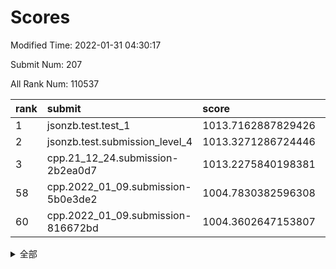 # Scores

Modified Time: 2022-01-31 04:30:17

Submit Num: 207

All Rank Num: 110537

| rank |               submit               |       score        |       sigma        | pk_num |
| :--- | :--------------------------------- | :----------------- | :----------------- | :----- |
| 1    | jsonzb.test.test_1                 | 1013.7162887829426 | 0.8143288297916615 | 2134   |
| 2    | jsonzb.test.submission_level_4     | 1013.3271286724446 | 0.7945672245116893 | 2136   |
| 3    | cpp.21_12_24.submission-2b2ea0d7   | 1013.2275840198381 | 0.799573122777917  | 2136   |
| 58   | cpp.2022_01_09.submission-5b0e3de2 | 1004.7830382596308 | 0.7115929243412753 | 2134   |
| 60   | cpp.2022_01_09.submission-816672bd | 1004.3602647153807 | 0.7331535358018739 | 2137   |


<details>
<summary>全部</summary>

| rank |                 submit                 |       score        |       sigma        | pk_num |
| :--- | :------------------------------------- | :----------------- | :----------------- | :----- |
| 1    | jsonzb.test.test_1                     | 1013.7162887829426 | 0.8143288297916615 | 2134   |
| 2    | jsonzb.test.submission_level_4         | 1013.3271286724446 | 0.7945672245116893 | 2136   |
| 3    | cpp.21_12_24.submission-2b2ea0d7       | 1013.2275840198381 | 0.799573122777917  | 2136   |
| 4    | gobigger.level_3.submission_level_3_5  | 1011.8394246586787 | 0.7901913232268968 | 2132   |
| 5    | gobigger.level_3.submission_level_3_45 | 1011.7423076618109 | 0.7824357995783399 | 2138   |
| 6    | gobigger.level_3.submission_level_3_22 | 1011.4068564178526 | 0.773302168425437  | 2133   |
| 7    | gobigger.level_3.submission_level_3_39 | 1011.248381322547  | 0.7636649341643007 | 2136   |
| 8    | gobigger.level_3.submission_level_3_10 | 1011.163984827447  | 0.7840505699401833 | 2138   |
| 9    | gobigger.level_3.submission_level_3_0  | 1010.9898722846867 | 0.7819637889113956 | 2136   |
| 10   | gobigger.level_3.submission_level_3_38 | 1010.8676082932126 | 0.7686021760935472 | 2140   |
| 11   | gobigger.level_3.submission_level_3_11 | 1010.7895004130179 | 0.743936491635926  | 2135   |
| 12   | gobigger.level_3.submission_level_3_44 | 1010.5944513633135 | 0.7659528842000767 | 2137   |
| 13   | gobigger.level_3.submission_level_3_20 | 1010.5378968059811 | 0.76545034874555   | 2134   |
| 14   | gobigger.level_3.submission_level_3_30 | 1010.4906944843895 | 0.7640084649678404 | 2134   |
| 15   | gobigger.level_3.submission_level_3_23 | 1010.4742809097899 | 0.7567186048850176 | 2135   |
| 16   | gobigger.level_3.submission_level_3_28 | 1010.4610025587658 | 0.7797918028216883 | 2141   |
| 17   | gobigger.level_3.submission_level_3_6  | 1010.4398333971798 | 0.7545933328108607 | 2136   |
| 18   | gobigger.level_3.submission_level_3_41 | 1010.4161788762476 | 0.7677592955405409 | 2134   |
| 19   | gobigger.level_3.submission_level_3_27 | 1010.3759124391678 | 0.745727624610715  | 2134   |
| 20   | gobigger.level_3.submission_level_3_17 | 1010.2839353118686 | 0.7497857760354218 | 2139   |
| 21   | gobigger.level_3.submission_level_3_12 | 1010.212653578654  | 0.7624778105475851 | 2140   |
| 22   | gobigger.level_3.submission_level_3_26 | 1010.0550406062865 | 0.7444374337812695 | 2137   |
| 23   | gobigger.level_3.submission_level_3_24 | 1010.0232258028782 | 0.7550625342926612 | 2136   |
| 24   | gobigger.level_3.submission_level_3_35 | 1009.9549396164783 | 0.7542173819221705 | 2137   |
| 25   | gobigger.level_3.submission_level_3_8  | 1009.9338774542217 | 0.7696702214664629 | 2136   |
| 26   | gobigger.level_3.submission_level_3_16 | 1009.8960252198233 | 0.7403465630327862 | 2133   |
| 27   | gobigger.level_3.submission_level_3_46 | 1009.8944197610851 | 0.751254200855341  | 2134   |
| 28   | gobigger.level_3.submission_level_3_3  | 1009.8060978724451 | 0.7602155014279913 | 2134   |
| 29   | gobigger.level_3.submission_level_3_15 | 1009.7905914096463 | 0.7490136827187687 | 2139   |
| 30   | gobigger.level_3.submission_level_3_48 | 1009.7834159513321 | 0.7707010556110038 | 2135   |
| 31   | gobigger.level_3.submission_level_3_40 | 1009.7659143317587 | 0.7381728724439015 | 2136   |
| 32   | gobigger.level_3.submission_level_3_36 | 1009.7559869132168 | 0.7817831901750486 | 2138   |
| 33   | gobigger.level_3.submission_level_3_19 | 1009.6951167773369 | 0.744457905573888  | 2128   |
| 34   | gobigger.level_3.submission_level_3_32 | 1009.5680122994081 | 0.7738594062785212 | 2131   |
| 35   | gobigger.level_3.submission_level_3_13 | 1009.5389186648857 | 0.7543264912595777 | 2135   |
| 36   | gobigger.level_3.submission_level_3_7  | 1009.4200157684621 | 0.7385953716646715 | 2136   |
| 37   | gobigger.level_3.submission_level_3_49 | 1009.3834294402297 | 0.762530661222014  | 2130   |
| 38   | gobigger.level_3.submission_level_3_18 | 1009.2869295718275 | 0.7357820157487691 | 2137   |
| 39   | gobigger.level_3.submission_level_3_29 | 1009.223641991875  | 0.7492633470772083 | 2131   |
| 40   | gobigger.level_3.submission_level_3_34 | 1009.192472485127  | 0.7441838027035342 | 2137   |
| 41   | gobigger.level_3.submission_level_3_43 | 1009.119327058536  | 0.7449702106717022 | 2133   |
| 42   | gobigger.level_3.submission_level_3_33 | 1009.112116394621  | 0.742956643770397  | 2139   |
| 43   | gobigger.level_3.submission_level_3_14 | 1009.0844665291468 | 0.7540946393771932 | 2136   |
| 44   | gobigger.level_3.submission_level_3_9  | 1009.0600926230768 | 0.7648691860833725 | 2141   |
| 45   | gobigger.level_3.submission_level_3_42 | 1009.0342683039594 | 0.7501798795444864 | 2135   |
| 46   | gobigger.level_3.submission_level_3_25 | 1008.5598863493814 | 0.7593333922632178 | 2141   |
| 47   | gobigger.level_3.submission_level_3_1  | 1008.5072865809881 | 0.7391017991033023 | 2134   |
| 48   | gobigger.level_3.submission_level_3_37 | 1008.4553920035894 | 0.7355231376765481 | 2141   |
| 49   | gobigger.level_3.submission_level_3_4  | 1008.3865417949155 | 0.7490850000318297 | 2136   |
| 50   | gobigger.level_3.submission_level_3_2  | 1008.2963901998843 | 0.7380937542453206 | 2130   |
| 51   | gobigger.level_3.submission_level_3_47 | 1008.2140276843141 | 0.7443418788491569 | 2132   |
| 52   | gobigger.level_3.submission_level_3_21 | 1008.1919582176714 | 0.7440185590716637 | 2133   |
| 53   | gobigger.level_3.submission_level_3_31 | 1008.1861276893518 | 0.7366498121329089 | 2136   |
| 54   | gobigger.level_1.submission_level_1_34 | 1005.4997231581199 | 0.7357338012496708 | 2132   |
| 55   | gobigger.level_1.submission_level_1_47 | 1005.0222163771987 | 0.7217064913590086 | 2140   |
| 56   | gobigger.level_1.submission_level_1_42 | 1004.8257089786972 | 0.723312335178914  | 2140   |
| 57   | gobigger.level_1.submission_level_1_27 | 1004.79963807711   | 0.7229055249143498 | 2134   |
| 58   | cpp.2022_01_09.submission-5b0e3de2     | 1004.7830382596308 | 0.7115929243412753 | 2134   |
| 59   | gobigger.level_1.submission_level_1_16 | 1004.5514846447164 | 0.7274525672388926 | 2141   |
| 60   | cpp.2022_01_09.submission-816672bd     | 1004.3602647153807 | 0.7331535358018739 | 2137   |
| 61   | gobigger.level_1.submission_level_1_6  | 1004.3327948315399 | 0.7098375461974729 | 2135   |
| 62   | gobigger.level_1.submission_level_1_40 | 1003.9243900371238 | 0.7060955912315293 | 2140   |
| 63   | gobigger.level_1.submission_level_1_17 | 1003.9148267400195 | 0.7346356284175194 | 2138   |
| 64   | gobigger.level_1.submission_level_1_38 | 1003.8844725968851 | 0.7154885039766319 | 2136   |
| 65   | gobigger.level_1.submission_level_1_49 | 1003.8406802064827 | 0.7221741747457529 | 2140   |
| 66   | gobigger.level_1.submission_level_1_4  | 1003.7972729071156 | 0.7232807482302099 | 2137   |
| 67   | gobigger.level_1.submission_level_1_0  | 1003.6963423575576 | 0.704541981208709  | 2139   |
| 68   | gobigger.level_1.submission_level_1_2  | 1003.638653691     | 0.7196724672734536 | 2135   |
| 69   | gobigger.level_1.submission_level_1_8  | 1003.5755707672697 | 0.7123641870446186 | 2140   |
| 70   | gobigger.level_1.submission_level_1_43 | 1003.5681490718881 | 0.7056723337028056 | 2135   |
| 71   | gobigger.level_1.submission_level_1_44 | 1003.543482597621  | 0.712447413186137  | 2132   |
| 72   | gobigger.level_1.submission_level_1_25 | 1003.5212622351347 | 0.7140854924995086 | 2133   |
| 73   | gobigger.level_1.submission_level_1_30 | 1003.4698868049194 | 0.7157919573254622 | 2134   |
| 74   | gobigger.level_1.submission_level_1_41 | 1003.467907659552  | 0.7214204258828925 | 2137   |
| 75   | gobigger.level_1.submission_level_1_46 | 1003.4453322023531 | 0.7255413640225171 | 2135   |
| 76   | gobigger.level_1.submission_level_1_39 | 1003.4196362712502 | 0.7167612709208222 | 2130   |
| 77   | gobigger.level_1.submission_level_1_14 | 1003.3823114869432 | 0.7195406720403112 | 2137   |
| 78   | gobigger.level_1.submission_level_1_31 | 1003.3740906637352 | 0.7114625296708028 | 2132   |
| 79   | gobigger.level_1.submission_level_1_26 | 1003.3281410895711 | 0.7225408676686006 | 2137   |
| 80   | gobigger.level_1.submission_level_1_5  | 1003.3280922841136 | 0.715424711693293  | 2146   |
| 81   | gobigger.level_1.submission_level_1_19 | 1003.3131968547331 | 0.7146530759118006 | 2136   |
| 82   | gobigger.level_1.submission_level_1_18 | 1003.2190942875839 | 0.7183897261152716 | 2140   |
| 83   | gobigger.level_1.submission_level_1_45 | 1003.1854742446332 | 0.7124585925482472 | 2140   |
| 84   | gobigger.level_1.submission_level_1_24 | 1003.1513906855693 | 0.7140221182597168 | 2137   |
| 85   | gobigger.level_1.submission_level_1_28 | 1003.1477054921108 | 0.7100213852825443 | 2137   |
| 86   | gobigger.level_1.submission_level_1_48 | 1003.1094469347707 | 0.7047060119957637 | 2140   |
| 87   | gobigger.level_1.submission_level_1_7  | 1003.0898663154511 | 0.724718608988146  | 2140   |
| 88   | gobigger.level_1.submission_level_1_36 | 1003.0169494879741 | 0.7173987893314376 | 2138   |
| 89   | gobigger.level_1.submission_level_1_9  | 1002.9186603125819 | 0.7081719840619115 | 2131   |
| 90   | gobigger.level_1.submission_level_1_32 | 1002.9113886205535 | 0.711854139810392  | 2136   |
| 91   | gobigger.level_1.submission_level_1_11 | 1002.8542001468273 | 0.7159840544375564 | 2135   |
| 92   | gobigger.level_1.submission_level_1_21 | 1002.8316703848417 | 0.7113586182561845 | 2137   |
| 93   | gobigger.level_1.submission_level_1_12 | 1002.7835467601428 | 0.711860650233355  | 2138   |
| 94   | gobigger.level_1.submission_level_1_37 | 1002.743322412083  | 0.7023501361903892 | 2137   |
| 95   | gobigger.level_1.submission_level_1_33 | 1002.7240720041061 | 0.713378642135401  | 2132   |
| 96   | gobigger.level_1.submission_level_1_35 | 1002.7158985781648 | 0.7074440068774901 | 2135   |
| 97   | gobigger.level_1.submission_level_1_1  | 1002.637816784157  | 0.7160349823763139 | 2133   |
| 98   | gobigger.level_1.submission_level_1_13 | 1002.6007455161171 | 0.7016610502172753 | 2140   |
| 99   | gobigger.level_1.submission_level_1_3  | 1002.5349388280607 | 0.7158154291755238 | 2130   |
| 100  | gobigger.level_1.submission_level_1_15 | 1002.5267673033485 | 0.719368896211421  | 2136   |
| 101  | gobigger.level_1.submission_level_1_23 | 1002.5155543813077 | 0.7209987960851733 | 2141   |
| 102  | gobigger.level_1.submission_level_1_22 | 1002.2454378293675 | 0.719297361305325  | 2134   |
| 103  | gobigger.level_1.submission_level_1_10 | 1002.2439338571645 | 0.7090708174958243 | 2135   |
| 104  | gobigger.level_1.submission_level_1_20 | 1002.2120702051424 | 0.7055107686371671 | 2135   |
| 105  | gobigger.level_1.submission_level_1_29 | 1001.4495822641279 | 0.7163466082754065 | 2137   |
| 106  | gobigger.random.submission_random_8    | 997.3780929596832  | 0.711991746012138  | 2140   |
| 107  | gobigger.random.submission_random_12   | 997.318386914717   | 0.7095743945293203 | 2135   |
| 108  | gobigger.random.submission_random_19   | 997.2612981504774  | 0.7147968726663194 | 2136   |
| 109  | gobigger.random.submission_random_28   | 997.0737292607038  | 0.7053130294601407 | 2131   |
| 110  | gobigger.random.submission_random_20   | 996.8256669323096  | 0.706992369569896  | 2135   |
| 111  | gobigger.random.submission_random_11   | 996.7902237942053  | 0.7063800805235315 | 2131   |
| 112  | gobigger.random.submission_random_45   | 996.7348685071984  | 0.7157960222822369 | 2132   |
| 113  | gobigger.random.submission_random_37   | 996.6558556568324  | 0.7058411790633741 | 2134   |
| 114  | gobigger.random.submission_random_24   | 996.5991595917351  | 0.7190651226186262 | 2135   |
| 115  | gobigger.random.submission_random_34   | 996.5082672984156  | 0.7136324052379055 | 2139   |
| 116  | gobigger.random.submission_random_44   | 996.4860990765318  | 0.7257253608929114 | 2136   |
| 117  | gobigger.random.submission_random_4    | 996.4653644006057  | 0.7114459744828708 | 2136   |
| 118  | gobigger.random.submission_random_48   | 996.2968739895402  | 0.7096408140906277 | 2135   |
| 119  | gobigger.random.submission_random_2    | 996.239480864099   | 0.7006094803458193 | 2140   |
| 120  | gobigger.random.submission_random_38   | 996.2319648093755  | 0.7044535111129784 | 2135   |
| 121  | gobigger.random.submission_random_43   | 996.1880589135661  | 0.708112077539676  | 2140   |
| 122  | gobigger.random.submission_random_36   | 996.1463551618493  | 0.7181816107244227 | 2132   |
| 123  | gobigger.random.submission_random_17   | 996.130279781645   | 0.7179027582369294 | 2130   |
| 124  | gobigger.random.submission_random_40   | 996.1205324725254  | 0.7177855145154649 | 2128   |
| 125  | gobigger.random.submission_random_7    | 996.0814602451464  | 0.7117636255588238 | 2139   |
| 126  | gobigger.random.submission_random_26   | 996.0463537739263  | 0.7006986646815361 | 2138   |
| 127  | gobigger.random.submission_random_42   | 995.9931108520855  | 0.7212463845186221 | 2134   |
| 128  | gobigger.random.submission_random_27   | 995.9832863621688  | 0.7080460734063543 | 2137   |
| 129  | gobigger.random.submission_random_41   | 995.9311321776712  | 0.71648147076971   | 2139   |
| 130  | gobigger.random.submission_random_25   | 995.9065101657142  | 0.7068640606363576 | 2137   |
| 131  | gobigger.random.submission_random_3    | 995.8899307246804  | 0.710635571032527  | 2141   |
| 132  | gobigger.random.submission_random_47   | 995.7966716431054  | 0.7049751966232956 | 2138   |
| 133  | gobigger.random.submission_random_35   | 995.7118453924281  | 0.7098989270219129 | 2135   |
| 134  | gobigger.random.submission_random_16   | 995.6918013714385  | 0.7149181361022204 | 2133   |
| 135  | gobigger.random.submission_random_31   | 995.6870313109855  | 0.7056329350425089 | 2139   |
| 136  | gobigger.random.submission_random_46   | 995.6615072599867  | 0.7121331312566563 | 2136   |
| 137  | gobigger.random.submission_random_9    | 995.6095333451999  | 0.7060868928317612 | 2136   |
| 138  | gobigger.random.submission_random_15   | 995.5632374585657  | 0.7125110504243826 | 2138   |
| 139  | gobigger.random.submission_random_49   | 995.4976044413002  | 0.7081707610202679 | 2135   |
| 140  | gobigger.random.submission_random_33   | 995.4689046422905  | 0.7069949439586614 | 2141   |
| 141  | gobigger.random.submission_random_29   | 995.4238168954787  | 0.7085954373548028 | 2136   |
| 142  | gobigger.random.submission_random_22   | 995.3509147369007  | 0.7094356846671169 | 2135   |
| 143  | gobigger.random.submission_random_5    | 995.3197923760823  | 0.7065153002978648 | 2137   |
| 144  | gobigger.random.submission_random_21   | 995.3085968523864  | 0.7059974338958335 | 2138   |
| 145  | gobigger.random.submission_random_6    | 995.2362076154878  | 0.7202548392198436 | 2131   |
| 146  | gobigger.random.submission_random_23   | 995.2245327282792  | 0.6971953238152638 | 2136   |
| 147  | gobigger.random.submission_random_14   | 995.2075365033975  | 0.7078900976727022 | 2133   |
| 148  | gobigger.random.submission_random_32   | 995.0816194162718  | 0.7058521791091424 | 2142   |
| 149  | gobigger.random.submission_random_10   | 995.0308185645129  | 0.7109850233087486 | 2138   |
| 150  | gobigger.random.submission_random_18   | 994.9814604187122  | 0.7181714173987531 | 2136   |
| 151  | gobigger.random.submission_random_0    | 994.9557730073627  | 0.7251358628548085 | 2134   |
| 152  | gobigger.random.submission_random_30   | 994.4509307245145  | 0.7158492164460138 | 2135   |
| 153  | gobigger.random.submission_random_39   | 994.3388488098368  | 0.7107762627218155 | 2136   |
| 154  | gobigger.random.submission_random_1    | 994.2928228643667  | 0.7188111954133299 | 2130   |
| 155  | gobigger.random.submission_random_13   | 994.2654621350114  | 0.725361994750401  | 2136   |
| 156  | gobigger.level_2.submission_level_2_45 | 993.9065346515457  | 0.7425785144322254 | 2138   |
| 157  | gobigger.level_2.submission_level_2_16 | 993.8295942474261  | 0.7158824239341423 | 2132   |
| 158  | gobigger.level_2.submission_level_2_44 | 993.5659158064428  | 0.7220129508361771 | 2138   |
| 159  | gobigger.level_2.submission_level_2_2  | 993.1894081644525  | 0.7414920952820558 | 2138   |
| 160  | gobigger.level_2.submission_level_2_3  | 992.9931403309398  | 0.7331254841971906 | 2135   |
| 161  | gobigger.level_2.submission_level_2_15 | 992.9613172182989  | 0.7376697267534517 | 2135   |
| 162  | gobigger.level_2.submission_level_2_10 | 992.9375910243475  | 0.7251574270757946 | 2137   |
| 163  | gobigger.level_2.submission_level_2_38 | 992.898023256183   | 0.732662710343047  | 2134   |
| 164  | gobigger.level_2.submission_level_2_49 | 992.7699306651456  | 0.7356882626392605 | 2131   |
| 165  | gobigger.level_2.submission_level_2_37 | 992.7636526787331  | 0.7313582637070406 | 2136   |
| 166  | gobigger.level_2.submission_level_2_5  | 992.6732894901917  | 0.7388583389440545 | 2138   |
| 167  | gobigger.level_2.submission_level_2_35 | 992.6691429381636  | 0.7256710888957608 | 2138   |
| 168  | gobigger.level_2.submission_level_2_22 | 992.576338139552   | 0.7395288147780157 | 2134   |
| 169  | gobigger.level_2.submission_level_2_9  | 992.5102390751631  | 0.7332862488336722 | 2136   |
| 170  | gobigger.level_2.submission_level_2_25 | 992.4783105400504  | 0.7356960005558633 | 2139   |
| 171  | gobigger.level_2.submission_level_2_26 | 992.4398991562164  | 0.7361379054288261 | 2139   |
| 172  | gobigger.level_2.submission_level_2_11 | 992.4129345669587  | 0.737613772091879  | 2134   |
| 173  | gobigger.level_2.submission_level_2_21 | 992.3908545855786  | 0.7404394419105348 | 2134   |
| 174  | gobigger.level_2.submission_level_2_42 | 992.353746408791   | 0.7400785393627535 | 2136   |
| 175  | gobigger.level_2.submission_level_2_39 | 992.3470285952191  | 0.7724571400576179 | 2140   |
| 176  | gobigger.level_2.submission_level_2_40 | 992.3377598135892  | 0.7536754564166297 | 2135   |
| 177  | gobigger.level_2.submission_level_2_24 | 992.3200482114004  | 0.7285435618875967 | 2137   |
| 178  | gobigger.level_2.submission_level_2_28 | 992.1627865462334  | 0.7474420504597239 | 2138   |
| 179  | gobigger.level_2.submission_level_2_13 | 992.1306387223891  | 0.76117565975691   | 2136   |
| 180  | gobigger.level_2.submission_level_2_33 | 992.1262081915925  | 0.7392768437559767 | 2133   |
| 181  | gobigger.level_2.submission_level_2_36 | 992.1252968237825  | 0.7551693428073165 | 2142   |
| 182  | gobigger.level_2.submission_level_2_6  | 991.9581915018616  | 0.736617341429953  | 2138   |
| 183  | gobigger.level_2.submission_level_2_17 | 991.9350641134479  | 0.7316835497064132 | 2134   |
| 184  | gobigger.level_2.submission_level_2_30 | 991.9073685403233  | 0.7399170623573869 | 2136   |
| 185  | gobigger.level_2.submission_level_2_0  | 991.8776445550137  | 0.7345258134629638 | 2139   |
| 186  | gobigger.level_2.submission_level_2_19 | 991.8653873495265  | 0.7384667354571749 | 2138   |
| 187  | gobigger.level_2.submission_level_2_46 | 991.8368212008471  | 0.753166388358939  | 2134   |
| 188  | gobigger.level_2.submission_level_2_48 | 991.73935462869    | 0.7583186919918926 | 2135   |
| 189  | gobigger.level_2.submission_level_2_34 | 991.715636013549   | 0.7423526742590074 | 2136   |
| 190  | gobigger.level_2.submission_level_2_18 | 991.6394425733166  | 0.7626368926572498 | 2133   |
| 191  | gobigger.level_2.submission_level_2_32 | 991.5918608515929  | 0.7474033500917953 | 2138   |
| 192  | gobigger.level_2.submission_level_2_1  | 991.582822545795   | 0.7498775561090041 | 2140   |
| 193  | gobigger.level_2.submission_level_2_7  | 991.5822713214882  | 0.7477565277927258 | 2137   |
| 194  | gobigger.level_2.submission_level_2_12 | 991.5249246888432  | 0.7256322816304218 | 2136   |
| 195  | gobigger.level_2.submission_level_2_31 | 991.3933546001533  | 0.7413964614172863 | 2135   |
| 196  | gobigger.level_2.submission_level_2_4  | 991.3402976489863  | 0.7415398877960758 | 2131   |
| 197  | gobigger.level_2.submission_level_2_20 | 991.3382708199142  | 0.7487156734856529 | 2141   |
| 198  | gobigger.level_2.submission_level_2_27 | 991.2808402402326  | 0.7777600562285321 | 2136   |
| 199  | gobigger.level_2.submission_level_2_47 | 991.1234805685241  | 0.7574827240479574 | 2138   |
| 200  | gobigger.level_2.submission_level_2_41 | 991.0767569709276  | 0.761592553952122  | 2139   |
| 201  | gobigger.level_2.submission_level_2_29 | 990.8208778034517  | 0.7565586406887339 | 2137   |
| 202  | gobigger.level_2.submission_level_2_43 | 990.5560849298699  | 0.7588190215533344 | 2138   |
| 203  | gobigger.level_2.submission_level_2_23 | 990.5454333850117  | 0.7725257392877698 | 2134   |
| 204  | gobigger.level_2.submission_level_2_8  | 990.5309523453527  | 0.773844779352325  | 2134   |
| 205  | gobigger.level_2.submission_level_2_14 | 990.0377344185583  | 0.7697585342035328 | 2134   |
| 206  | gobigger.none.submission_none_1        | 979.2484651681816  | 1.214377168608545  | 2128   |
| 207  | gobigger.none.submission_none_0        | 977.853368373947   | 1.2680313828917562 | 2139   |

</details>